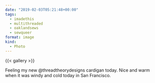 ```yaml
---
date: "2019-02-03T05:21:48+00:00"
tags:
  - imadethis
  - multithreaded
  - oaklandsews
  - sewqueer
format: image
kind:
  - Photo
---
```


{{< gallery >}}

Feeling my new @threadtheorydesigns cardigan today. Nice and warm when it was windy and cold today in San Francisco.
